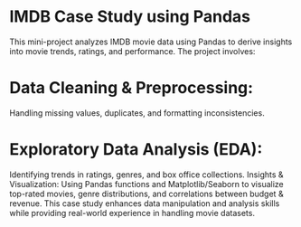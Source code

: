 # IMDB Case Study using Pandas
This mini-project analyzes IMDB movie data using Pandas to derive insights into movie trends, ratings, and performance. The project involves:
# Data Cleaning & Preprocessing: 
Handling missing values, duplicates, and formatting inconsistencies.
# Exploratory Data Analysis (EDA): 
Identifying trends in ratings, genres, and box office collections.
Insights & Visualization: Using Pandas functions and Matplotlib/Seaborn to visualize top-rated movies, genre distributions, and correlations between budget & revenue.
This case study enhances data manipulation and analysis skills while providing real-world experience in handling movie datasets.
